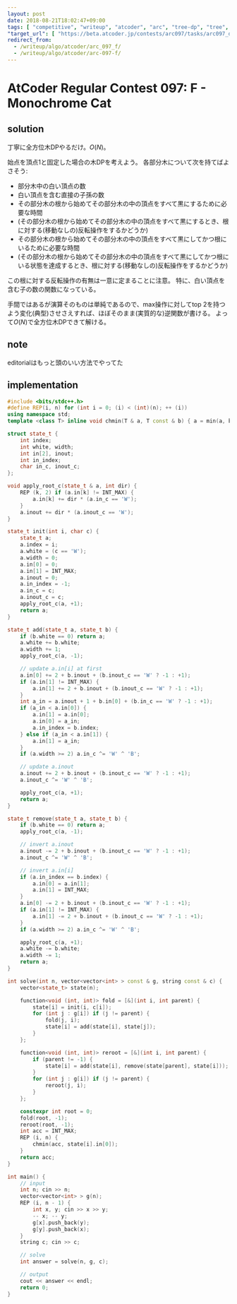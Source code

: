 ```yaml
---
layout: post
date: 2018-08-21T18:02:47+09:00
tags: [ "competitive", "writeup", "atcoder", "arc", "tree-dp", "tree", "rerooting" ]
"target_url": [ "https://beta.atcoder.jp/contests/arc097/tasks/arc097_d" ]
redirect_from:
  - /writeup/algo/atcoder/arc_097_f/
  - /writeup/algo/atcoder/arc-097-f/
---
```


# AtCoder Regular Contest 097: F - Monochrome Cat

## solution

丁寧に全方位木DPやるだけ。$O(N)$。

始点を頂点$1$と固定した場合の木DPを考えよう。
各部分木について次を持てばよさそう:

-   部分木中の白い頂点の数
-   白い頂点を含む直接の子孫の数
-   その部分木の根から始めてその部分木の中の頂点をすべて黒にするために必要な時間
-   (その部分木の根から始めてその部分木の中の頂点をすべて黒にするとき、根に対する(移動なしの)反転操作をするかどうか)
-   その部分木の根から始めてその部分木の中の頂点をすべて黒にしてかつ根にいるために必要な時間
-   (その部分木の根から始めてその部分木の中の頂点をすべて黒にしてかつ根にいる状態を達成するとき、根に対する(移動なしの)反転操作をするかどうか)

この根に対する反転操作の有無は一意に定まることに注意。
特に、白い頂点を含む子の数の関数になっている。

手間ではあるが演算そのものは単純であるので、max操作に対してtop 2を持つよう変化(典型)させさえすれば、ほぼそのまま(実質的な)逆関数が書ける。
よって$O(N)$で全方位木DPできて解ける。

## note

editorialはもっと頭のいい方法でやってた

## implementation

``` c++
#include <bits/stdc++.h>
#define REP(i, n) for (int i = 0; (i) < (int)(n); ++ (i))
using namespace std;
template <class T> inline void chmin(T & a, T const & b) { a = min(a, b); }

struct state_t {
    int index;
    int white, width;
    int in[2], inout;
    int in_index;
    char in_c, inout_c;
};

void apply_root_c(state_t & a, int dir) {
    REP (k, 2) if (a.in[k] != INT_MAX) {
        a.in[k] += dir * (a.in_c == 'W');
    }
    a.inout += dir * (a.inout_c == 'W');
}

state_t init(int i, char c) {
    state_t a;
    a.index = i;
    a.white = (c == 'W');
    a.width = 0;
    a.in[0] = 0;
    a.in[1] = INT_MAX;
    a.inout = 0;
    a.in_index = -1;
    a.in_c = c;
    a.inout_c = c;
    apply_root_c(a, +1);
    return a;
}

state_t add(state_t a, state_t b) {
    if (b.white == 0) return a;
    a.white += b.white;
    a.width += 1;
    apply_root_c(a, -1);

    // update a.in[i] at first
    a.in[0] += 2 + b.inout + (b.inout_c == 'W' ? -1 : +1);
    if (a.in[1] != INT_MAX) {
        a.in[1] += 2 + b.inout + (b.inout_c == 'W' ? -1 : +1);
    }
    int a_in = a.inout + 1 + b.in[0] + (b.in_c == 'W' ? -1 : +1);
    if (a_in < a.in[0]) {
        a.in[1] = a.in[0];
        a.in[0] = a_in;
        a.in_index = b.index;
    } else if (a_in < a.in[1]) {
        a.in[1] = a_in;
    }
    if (a.width >= 2) a.in_c ^= 'W' ^ 'B';

    // update a.inout
    a.inout += 2 + b.inout + (b.inout_c == 'W' ? -1 : +1);
    a.inout_c ^= 'W' ^ 'B';

    apply_root_c(a, +1);
    return a;
}

state_t remove(state_t a, state_t b) {
    if (b.white == 0) return a;
    apply_root_c(a, -1);

    // invert a.inout
    a.inout -= 2 + b.inout + (b.inout_c == 'W' ? -1 : +1);
    a.inout_c ^= 'W' ^ 'B';

    // invert a.in[i]
    if (a.in_index == b.index) {
        a.in[0] = a.in[1];
        a.in[1] = INT_MAX;
    }
    a.in[0] -= 2 + b.inout + (b.inout_c == 'W' ? -1 : +1);
    if (a.in[1] != INT_MAX) {
        a.in[1] -= 2 + b.inout + (b.inout_c == 'W' ? -1 : +1);
    }
    if (a.width >= 2) a.in_c ^= 'W' ^ 'B';

    apply_root_c(a, +1);
    a.white -= b.white;
    a.width -= 1;
    return a;
}

int solve(int n, vector<vector<int> > const & g, string const & c) {
    vector<state_t> state(n);

    function<void (int, int)> fold = [&](int i, int parent) {
        state[i] = init(i, c[i]);
        for (int j : g[i]) if (j != parent) {
            fold(j, i);
            state[i] = add(state[i], state[j]);
        }
    };

    function<void (int, int)> reroot = [&](int i, int parent) {
        if (parent != -1) {
            state[i] = add(state[i], remove(state[parent], state[i]));
        }
        for (int j : g[i]) if (j != parent) {
            reroot(j, i);
        }
    };

    constexpr int root = 0;
    fold(root, -1);
    reroot(root, -1);
    int acc = INT_MAX;
    REP (i, n) {
        chmin(acc, state[i].in[0]);
    }
    return acc;
}

int main() {
    // input
    int n; cin >> n;
    vector<vector<int> > g(n);
    REP (i, n - 1) {
        int x, y; cin >> x >> y;
        -- x; -- y;
        g[x].push_back(y);
        g[y].push_back(x);
    }
    string c; cin >> c;

    // solve
    int answer = solve(n, g, c);

    // output
    cout << answer << endl;
    return 0;
}
```
